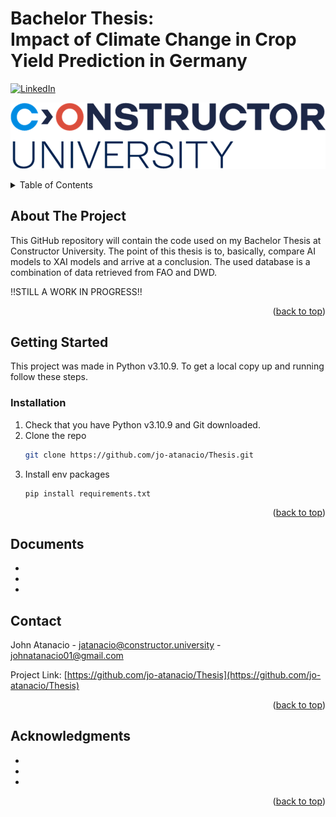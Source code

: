# Bachelor Thesis: <br />Impact of Climate Change in Crop Yield Prediction in Germany

[![LinkedIn][linkedin-shield]][linkedin-url]

[![Product Name Screen Shot][product-screenshot]](https://example.com)

<!-- TABLE OF CONTENTS -->
<details>
  <summary>Table of Contents</summary>
  <ol>
    <li>
      <a href="#about-the-project">About The Project</a>
    </li>
    <li>
      <a href="#getting-started">Getting Started</a>
      <ul>
        <li><a href="#installation">Installation</a></li>
      </ul>
    </li>
    <li><a href="#documents">Documents</a></li>
    <li><a href="#contact">Contact</a></li>
    <li><a href="#acknowledgments">Acknowledgments</a></li>
  </ol>
</details>



<!-- ABOUT THE PROJECT -->
## About The Project

This GitHub repository will contain the code used on my Bachelor Thesis at Constructor University.
The point of this thesis is to, basically, compare AI models to XAI models and arrive at a conclusion.
The used database is a combination of data retrieved from FAO and DWD.

!!STILL A WORK IN PROGRESS!!

<p align="right">(<a href="#readme-top">back to top</a>)</p>

<!-- GETTING STARTED -->
## Getting Started

This project was made in Python v3.10.9.
To get a local copy up and running follow these steps.

### Installation

1. Check that you have Python v3.10.9 and Git downloaded.
2. Clone the repo
   ```sh
   git clone https://github.com/jo-atanacio/Thesis.git
   ```
3. Install env packages
   ```sh
   pip install requirements.txt
   ```

<p align="right">(<a href="#readme-top">back to top</a>)</p>

<!-- DOCUMENTS -->
## Documents

* []()
* []()
* []()


<!-- CONTACT -->
## Contact

John Atanacio -  jatanacio@constructor.university - johnatanacio01@gmail.com

Project Link: [https://github.com/jo-atanacio/Thesis](https://github.com/jo-atanacio/Thesis)

<p align="right">(<a href="#readme-top">back to top</a>)</p>

<!-- ACKNOWLEDGMENTS -->
## Acknowledgments

* []()
* []()
* []()

<p align="right">(<a href="#readme-top">back to top</a>)</p>



<!-- MARKDOWN LINKS & IMAGES -->
<!-- https://www.markdownguide.org/basic-syntax/#reference-style-links -->
[contributors-shield]: https://img.shields.io/github/contributors/github_username/repo_name.svg?style=for-the-badge
[contributors-url]: https://github.com/ja-atanacio/Thesis/graphs/contributors
[linkedin-shield]: https://img.shields.io/badge/-LinkedIn-black.svg?style=for-the-badge&logo=linkedin&colorB=555
[linkedin-url]: https://www.linkedin.com/in/jatanacio151/
[product-screenshot]: images/Picture1.png
